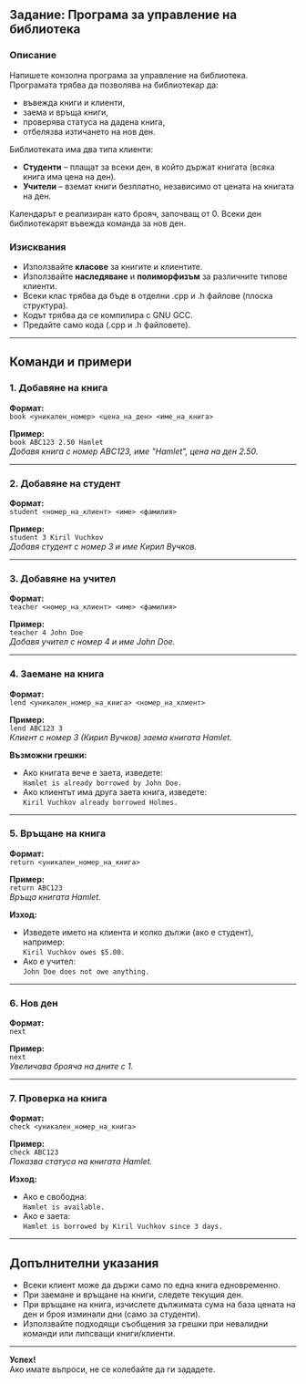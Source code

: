 ## Задание: Програма за управление на библиотека

### Описание

Напишете конзолна програма за управление на библиотека. Програмата трябва да позволява на библиотекар да:

- въвежда книги и клиенти,
- заема и връща книги,
- проверява статуса на дадена книга,
- отбелязва изтичането на нов ден.

Библиотеката има два типа клиенти:

- **Студенти** – плащат за всеки ден, в който държат книгата (всяка книга има цена на ден).
- **Учители** – вземат книги безплатно, независимо от цената на книгата на ден.

Календарът е реализиран като брояч, започващ от 0. Всеки ден библиотекарят въвежда команда за нов ден.

### Изисквания

- Използвайте **класове** за книгите и клиентите.
- Използвайте **наследяване** и **полиморфизъм** за различните типове клиенти.
- Всеки клас трябва да бъде в отделни .cpp и .h файлове (плоска структура).
- Кодът трябва да се компилира с GNU GCC.
- Предайте само кода (.cpp и .h файловете).

---

## Команди и примери

### 1. Добавяне на книга

**Формат:**  
`book <уникален_номер> <цена_на_ден> <име_на_книга>`

**Пример:**  
`book ABC123 2.50 Hamlet`  
*Добавя книга с номер ABC123, име "Hamlet", цена на ден 2.50.*

---

### 2. Добавяне на студент

**Формат:**  
`student <номер_на_клиент> <име> <фамилия>`

**Пример:**  
`student 3 Kiril Vuchkov`  
*Добавя студент с номер 3 и име Кирил Вучков.*

---

### 3. Добавяне на учител

**Формат:**  
`teacher <номер_на_клиент> <име> <фамилия>`

**Пример:**  
`teacher 4 John Doe`  
*Добавя учител с номер 4 и име John Doe.*

---

### 4. Заемане на книга

**Формат:**  
`lend <уникален_номер_на_книга> <номер_на_клиент>`

**Пример:**  
`lend ABC123 3`  
*Клиент с номер 3 (Кирил Вучков) заема книгата Hamlet.*

**Възможни грешки:**  
- Ако книгата вече е заета, изведете:  
  `Hamlet is already borrowed by John Doe.`
- Ако клиентът има друга заета книга, изведете:  
  `Kiril Vuchkov already borrowed Holmes.`

---

### 5. Връщане на книга

**Формат:**  
`return <уникален_номер_на_книга>`

**Пример:**  
`return ABC123`  
*Връща книгата Hamlet.*

**Изход:**  
- Изведете името на клиента и колко дължи (ако е студент), например:  
  `Kiril Vuchkov owes $5.00.`
- Ако е учител:  
  `John Doe does not owe anything.`

---

### 6. Нов ден

**Формат:**  
`next`

**Пример:**  
`next`  
*Увеличава брояча на дните с 1.*

---

### 7. Проверка на книга

**Формат:**  
`check <уникален_номер_на_книга>`

**Пример:**  
`check ABC123`  
*Показва статуса на книгата Hamlet.*

**Изход:**  
- Ако е свободна:  
  `Hamlet is available.`
- Ако е заета:  
  `Hamlet is borrowed by Kiril Vuchkov since 3 days.`

---

## Допълнителни указания

- Всеки клиент може да държи само по една книга едновременно.
- При заемане и връщане на книги, следете текущия ден.
- При връщане на книга, изчислете дължимата сума на база цената на ден и броя изминали дни (само за студенти).
- Използвайте подходящи съобщения за грешки при невалидни команди или липсващи книги/клиенти.

---

**Успех!**  
Ако имате въпроси, не се колебайте да ги зададете.
